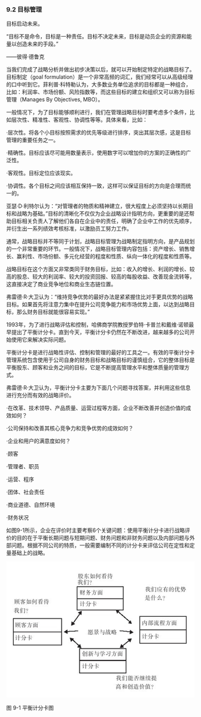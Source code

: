 ### 9.2 目标管理

目标启动未来。

“目标不是命令，目标是一种责任。目标不决定未来，目标是动员企业的资源和能量以创造未来的手段。”

——彼得·德鲁克

当我们完成了战略分析并做出初步决策以后，就可以开始制定特定的战略目标了。目标制定（goal formulation）是一个非常高频的词汇，我们经常可以从高级经理的口中听到它。菲利普·科特勒认为，大多数业务单位追求的目标都是一种组合，比如：利润率、市场份额、风险指数等，而这些目标的建立和组织又可以称为目标管理（Manages By Objectives, MBO）。

一般情况下，为了目标能够顺利进行，我们在管理战略目标时要考虑多个条件，比如层次性、精准性、客观性、协调性等等。具体来看，比如：

·层次性。将各个小目标按照需求的优先等级进行排序，突出其层次感，这是目标管理的重要任务之一。

·精确性。目标应该尽可能用数量表示，使用数字可以增加你的方案的正确性的广泛性。

·客观性。目标定位应该现实。

·协调性。各个目标之间应该相互保持一致，这样可以保证目标的方向是合理而统一的。

亚瑟·D·利特尔认为：“对管理者的物质和精神建立，很大程度上必须坚持以长期目标和战略为基础。”目标的清晰化不仅仅为企业战略设计指明方向，更重要的是还帮助目标相关负责人了解他们各自在企业中的责任，明确了企业中工作的优先顺序，并衍生出一系列绩效考核标准，以激励员工努力工作。

通常，战略目标并不等同于计划，战略目标管理为战略制定指明方向，是产品规划的一个非常重要的环节。一般情况下，战略目标管理内容包括：资产增长、销售增长、赢利性、市场份额、多元化经营的程度和性质、纵向一体化的程度和性质等。

战略目标在这个方面又非常类同于财务目标，比如：收入的增长、利润的增长、较高的股息、较大的利润率、较大的投资回报、较高的每股收益、改善现金流转等，这直接决定了商业竞争地位和商业生态链位置。

弗雷德·R·大卫认为：“维持竞争优势的最好办法是紧紧握住比对手更具优势的战略目标。如果首先将注意力集中在提升公司竞争能力和市场优势上面，以达到战略目标，那么财务目标就能很容易实现。”

1993年，为了进行战略评估和控制，哈佛商学院教授罗伯特·卡普兰和戴维·诺顿最早提出了平衡计分卡。直到今天，平衡计分卡仍然在不断改进，越来越多的公司开始使用它来解决实际问题。

平衡计分卡是进行战略性评估、控制和管理的最好的工具之一。有效的平衡计分卡管理系统包含使用于公司自身的财务目标和战略目标的谨慎组合，它的整体目标是平衡股东、顾客和业务之间的目标，它是不断提高管理水平和整体质量的管理方式。

弗雷德·R·大卫认为，平衡计分卡主要为下面几个问题寻找答案，并利用这些信息进行充分而有效的战略评价。

·在改革、技术领导、产品质量、运营过程等方面，企业不断改善并创造价值的成效如何？

·公司保持和改善其核心竞争力和竞争优势的成效如何？

·企业和用户的满意度如何？

·顾客

·管理者、职员

·运营、程序

·团体、社会责任

·商业道德、自然环境

·财务状况

如图9-1所示，企业在评价时主要考察6个关键问题：使用平衡计分卡进行战略评价的目的在于平衡长期问题与短期问题、财务问题和非财务问题以及内部问题与外部问题。根据不同公司的特质，一般需要编制不同的计分卡来评估公司在定性和定量基础上的战略。

![](images/image01411.jpeg)

图 9-1 平衡计分卡图 
